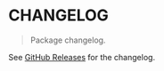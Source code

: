 # CHANGELOG

> Package changelog.

See [GitHub Releases](https://github.com/stdlib-js/slice-base-reduced-dimensions/releases) for the changelog.